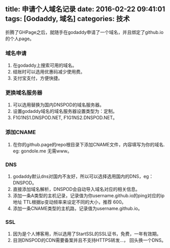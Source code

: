 title: 申请个人域名记录
date: 2016-02-22 09:41:01
tags: [Godaddy, 域名]
categories: 技术
---

折腾了GHPage之后，就随手在godaddy申请了一个域名，并且绑定了github.io的个人page。

### 域名申请

1. 在godaddy上搜索可用的域名。
2. 结账时可以选用优惠码减少使用费。
3. 支付宝支付，方便快捷。

<!--more-->

### 更换域名服务器

1. 可以选用替换为国内DNSPOD的域名服务器。
2. 设置godaddy域名的域名服务器设置类型为：定制。
3. F1G1NS1.DNSPOD.NET, F1G1NS2.DNSPOD.NET。

### 添加CNAME

1. 在你的github.page的repo根目录下添加CNAME文件，内容填写为你的域名. eg: gondole.me 无需www。

### DNS

1. godaddy默认dns对国内不友好，所以可以选择选用国内的DNS，eg：DNSPOD。
2. 直接添加域名解析，DNSPOD会自动导入域名对应的相关信息。
3. 添加一条A类型的主机记录，记录值为你username.github.io的ping对应的ip地址 TTL根据ip变动频率来设定不同的大小，推荐 600。
4. 添加一条CNAME类型的主机路，记录值为username.github.io。

### SSL

1. 因为是个人博客用，所以选用了StartSSL的SSL证书，免费，一年有效期。
2. 目测DNSPOD的CDN需要备案并且不支持HTTPS转发...， 回头换一个DNS。
